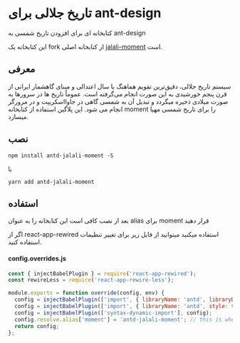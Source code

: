 # تاریخ جلالی برای ant-design

کتابخانه ای برای افزودن تاریخ شمسی به ant-design

این کتابخانه یک fork از کتابخانه اصلی [jalali-moment](https://github.com/fingerpich/jalali-moment) است.

## معرفی 
سیستم تاریخ جلالی، دقیق‌ترین تقویم هماهنگ با سال اعتدالی و مبنای گاهشمار ایرانی از قرن پنجم خورشیدی به این صورت انجام می‌گرفته است.
عموماً تاریخ ها در سرورها به صورت میلادی ذخیره میگردد و تبدیل آن به شمسی گاهی در جاوااسکریپت و در مرورگر انجام می شود.
این پلاگین استفاده از کتابخانه moment را برای تاریخ شمسی مهیا میسازد.

## نصب

```shell
npm install antd-jalali-moment -S
```
یا
```shell
yarn add antd-jalali-moment
```
## استفاده

بعد از نصب کافی است این کتابخانه را به عنوان alias برای moment قرار دهید

اگر از react-app-rewired استفاده میکنید میتوانید از فایل زیر برای تغییر تنظیمات استفاده کنید.

#### config.overrides.js
```js
const { injectBabelPlugin } = require('react-app-rewired');
const rewireLess = require('react-app-rewire-less');

module.exports = function override(config, env) {
  config = injectBabelPlugin(['import', { libraryName: 'antd', libraryDirectory: 'es', style: 'css' }], config);
  config = injectBabelPlugin(['import', { libraryName: 'antd', style: true }], config);
  config = injectBabelPlugin(['syntax-dynamic-import'], config);
  config.resolve.alias['moment'] = 'antd-jalali-moment'; // this is where we use alias
  return config;
};
```